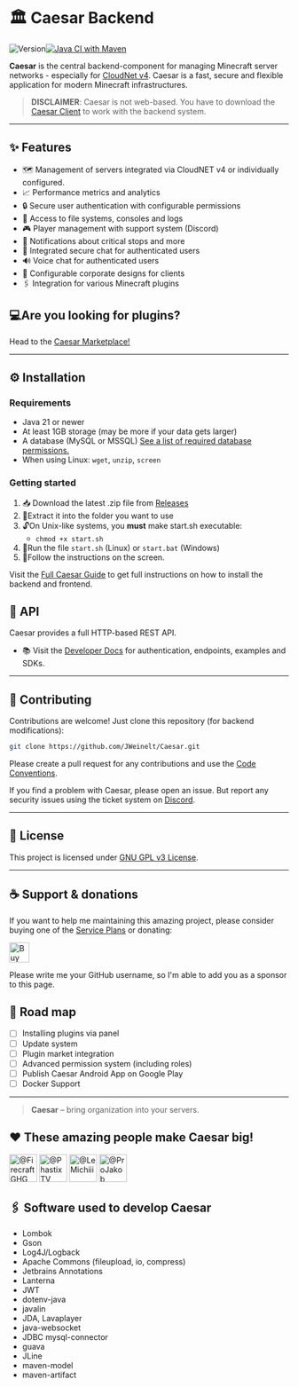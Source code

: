 # 🏛️ Caesar Backend
![Version](https://img.shields.io/badge/Version-v1.0.1-green)[![Java CI with Maven](https://github.com/JWeinelt/Caesar/actions/workflows/maven.yml/badge.svg)](https://github.com/JWeinelt/Caesar/actions/workflows/maven.yml)

**Caesar** is the central backend-component for managing Minecraft server networks - especially for [CloudNet v4](https://cloudnetservice.eu/). Caesar is a fast, secure and flexible application for modern Minecraft infrastructures.

> **DISCLAIMER**: Caesar is not web-based. You have to download the [Caesar Client](#) to work with the backend system.

---

## ✨ Features

- 🗺️ Management of servers integrated via CloudNET v4 or individually configured.
- 📈 Performance metrics and analytics
- 🔒 Secure user authentication with configurable permissions
- 📂 Access to file systems, consoles and logs
- 🎮 Player management with support system (Discord)
- 🔔 Notifications about critical stops and more
- 💬 Integrated secure chat for authenticated users
- 🔊 Voice chat for authenticated users
- 🎨 Configurable corporate designs for clients
- 🖇️ Integration for various Minecraft plugins

## 💻Are you looking for plugins?
Head to the [Caesar Marketplace!](https://market.caesarnet.cloud)

---

## ⚙️ Installation

### Requirements

- Java 21 or newer
- At least 1GB storage (may be more if your data gets larger)
- A database (MySQL or MSSQL) [See a list of required database permissions.](https://github.com/JWeinelt/Caesar/wiki/Database)
- When using Linux: ``wget``, ``unzip``, ``screen``

### Getting started
1. 📥 Download the latest .zip file from [Releases](https://github.com/JWeinelt/Caesar/releases)
2. 📂Extract it into the folder you want to use
3. 🔓On Unix-like systems, you **must** make start.sh executable:
	- `chmod +x start.sh`
4. 🚗Run the file `start.sh` (Linux) or `start.bat` (Windows)
5. 💬Follow the instructions on the screen.

Visit the [Full Caesar Guide](https://github.com/JWeinelt/Caesar/wiki) to get full instructions on how to install the backend and frontend.
    


## 🔌 API

Caesar provides a full HTTP-based REST API.

- 📚 Visit the [Developer Docs](https://github.com/JWeinelt/Caesar/wiki/API) for authentication, endpoints, examples and SDKs.

    

----------

## 🧪 Contributing

Contributions are welcome! Just clone this repository (for backend modifications):

```bash
git clone https://github.com/JWeinelt/Caesar.git
```
Please create a pull request for any contributions and use the [Code Conventions](https://github.com/JWeinelt/Caesar/wiki/Developer-Conventions).

If you find a problem with Caesar, please open an issue. But report any security issues using the ticket system on [Discord](https://dc.caesarnet.cloud).

----------

## 🤝 License

This project is licensed under  [GNU GPL v3 License](https://github.com/JWeinelt/Caesar?tab=GPL-3.0-1-ov-file).

----------

## ☕ Support & donations

If you want to help me maintaining this amazing project, please consider buying one of the [Service Plans](https://caesarnet.cloud/#pricing) or donating:

<a href='https://ko-fi.com/R5R41DYA9C' target='_blank'><img height='36' style='border:0px;height:36px;' src='https://storage.ko-fi.com/cdn/kofi6.png?v=6' border='0' alt='Buy Me a Coffee at ko-fi.com' /></a>

Please write me your GitHub username, so I'm able to add you as a sponsor to this page.

## 🧭 Road map

- [ ] Installing plugins via panel
- [ ] Update system
- [ ] Plugin market integration   
- [ ] Advanced permission system (including roles)
- [ ] Publish Caesar Android App on Google Play
- [ ] Docker Support
---

> **Caesar** – bring organization into your servers.

## ❤️ These amazing people make Caesar big!

<a href="https://github.com/FirecraftGHG"><img src="https://github.com/FirecraftGHG.png" width="50" height="50" alt="@FirecraftGHG"/></a>
<a href="https://github.com/PhastixTV"><img src="https://github.com/PhastixTV.png" width="50" height="50" alt="@PhastixTV"/></a>
<a href="https://github.com/LeMichiii"><img src="https://github.com/LeMichiii.png" width="50" height="50" alt="@LeMichiii"/></a>
<a href="https://github.com/ProJakob"><img src="https://github.com/ProJakob.png" width="50" height="50" alt="@ProJakob"/></a>

## 🖇️ Software used to develop Caesar
- Lombok
- Gson
- Log4J/Logback
- Apache Commons (fileupload, io, compress)
- Jetbrains Annotations
- Lanterna
- JWT
- dotenv-java
- javalin
- JDA, Lavaplayer
- java-websocket
- JDBC mysql-connector
- guava
- JLine
- maven-model
- maven-artifact
